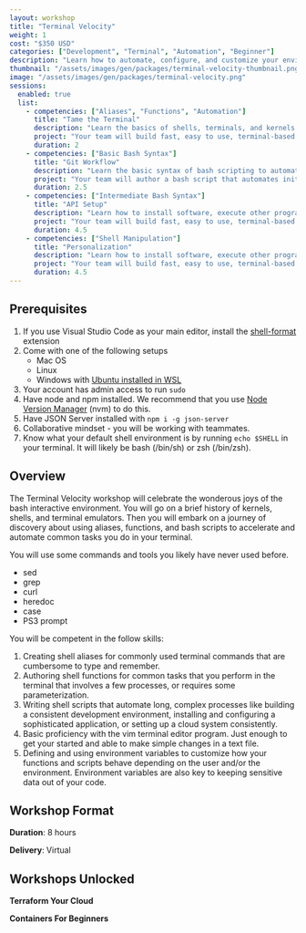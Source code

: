 ```yaml
---
layout: workshop
title: "Terminal Velocity"
weight: 1
cost: "$350 USD"
categories: ["Development", "Terminal", "Automation", "Beginner"]
description: "Learn how to automate, configure, and customize your environment and applications with shell scripts."
thumbnail: "/assets/images/gen/packages/terminal-velocity-thumbnail.png"
image: "/assets/images/gen/packages/terminal-velocity.png"
sessions:
  enabled: true
  list:
    - competencies: ["Aliases", "Functions", "Automation"]
      title: "Tame the Terminal"
      description: "Learn the basics of shells, terminals, and kernels. Make your shell environment work for you by defining aliases and functions."
      project: "Your team will build fast, easy to use, terminal-based REST client functions for testing APIs"
      duration: 2
    - competencies: ["Basic Bash Syntax"]
      title: "Git Workflow"
      description: "Learn the basic syntax of bash scripting to automate complex workflow."
      project: "Your team will author a bash script that automates initializing a new git repository, downloads the correct .gitignore, and configures a Github remote origin."
      duration: 2.5
    - competencies: ["Intermediate Bash Syntax"]
      title: "API Setup"
      description: "Learn how to install software, execute other programs, redirect I/O, and configure a database with a Bash script."
      project: "Your team will build fast, easy to use, terminal-based REST client functions for testing APIs"
      duration: 4.5
    - competencies: ["Shell Manipulation"]
      title: "Personalization"
      description: "Learn how to install software, execute other programs, redirect I/O, and configure a database with a Bash script."
      project: "Your team will build fast, easy to use, terminal-based REST client functions for testing APIs"
      duration: 4.5
---
```


## Prerequisites

1. If you use Visual Studio Code as your main editor, install the [shell-format](https://marketplace.visualstudio.com/items?itemName=foxundermoon.shell-format) extension
2. Come with one of the following setups
	* Mac OS
	* Linux
	* Windows with [Ubuntu installed in WSL](https://learn.microsoft.com/en-us/windows/wsl/install)
3. Your account has admin access to run `sudo`
4. Have node and npm installed. We recommend that you use [Node Version Manager](https://github.com/nvm-sh/nvm#installing-and-updating) (nvm) to do this.
5. Have JSON Server installed with `npm i -g json-server`
6. Collaborative mindset - you will be working with teammates.
7. Know what your default shell environment is by running `echo $SHELL` in your terminal. It will likely be bash (/bin/sh) or zsh (/bin/zsh).

## Overview

The Terminal Velocity workshop will celebrate the wonderous joys of the bash interactive environment. You will go on a brief history of kernels, shells, and terminal emulators. Then you will embark on a journey of discovery about using aliases, functions, and bash scripts to accelerate and automate common tasks you do in your terminal.

You will use some commands and tools you likely have never used before.

* sed
* grep
* curl
* heredoc
* case
* PS3 prompt

You will be competent in the follow skills:

1.  Creating shell aliases for commonly used terminal commands that are cumbersome to type and remember.
2.  Authoring shell functions for common tasks that you perform in the terminal that involves a few processes, or requires some parameterization.
3.  Writing shell scripts that automate long, complex processes like building a consistent development environment, installing and configuring a sophisticated application, or setting up a cloud system consistently.
4.  Basic proficiency with the vim terminal editor program. Just enough to get your started and able to make simple changes in a text file.
5. Defining and using environment variables to customize how your functions and scripts behave depending on the user and/or the environment. Environment variables are also key to keeping sensitive data out of your code.

## Workshop Format

**Duration**: 8 hours

**Delivery**: Virtual


## Workshops Unlocked

**Terraform Your Cloud**

**Containers For Beginners**


 <!-- Replace "test" with your own sandbox Business account app client ID -->
 <script src="https://www.paypal.com/sdk/js?client-id=AU2T-_KiSEGLry9rRoWEtaXza2kWvdKR9mtSdqK0qY4Rh58yB3HtEsyFCgGgLHRk31Poi0N5eWPpC-xU"></script>

 <div id="paypal-button-container"></div>

<script>
  paypal.Buttons({
    createOrder: function(data, actions) {
      // Set up the transaction details
      return actions.order.create({
        purchase_units: [{
          amount: {
            value: '350.00'
          }
        }]
      });
    },
    onApprove: function(data, actions) {
      // Capture the transaction when the customer approves the payment
      return actions.order.capture().then(function(details) {
        // Redirect or show a success message to the customer
        alert('Transaction completed by ' + details.payer.name.given_name + '!');
      });
    }
  }).render('#paypal-button-container');
</script>
